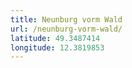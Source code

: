 ```yaml
---
title: Neunburg vorm Wald
url: /neunburg-vorm-wald/
latitude: 49.3487414
longitude: 12.3819853
---
```


